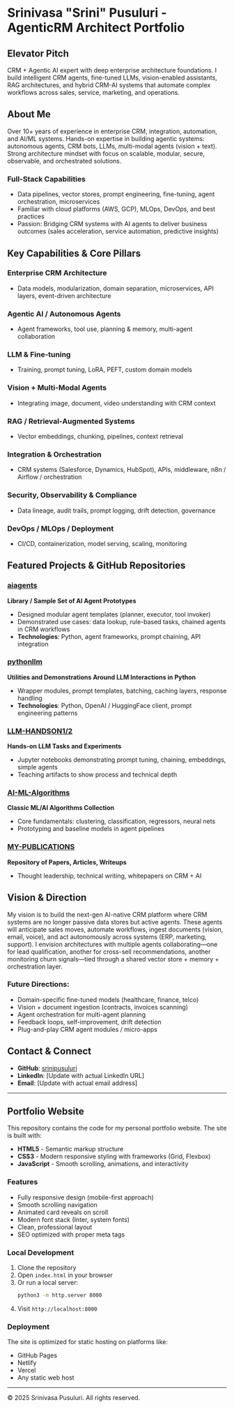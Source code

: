 # Srinivasa "Srini" Pusuluri - AgenticRM Architect Portfolio

## Elevator Pitch
CRM + Agentic AI expert with deep enterprise architecture foundations. I build intelligent CRM agents, fine-tuned LLMs, vision-enabled assistants, RAG architectures, and hybrid CRM-AI systems that automate complex workflows across sales, service, marketing, and operations.

## About Me
Over 10+ years of experience in enterprise CRM, integration, automation, and AI/ML systems. Hands-on expertise in building agentic systems: autonomous agents, CRM bots, LLMs, multi-modal agents (vision + text). Strong architecture mindset with focus on scalable, modular, secure, observable, and orchestrated solutions.

### Full-Stack Capabilities
- Data pipelines, vector stores, prompt engineering, fine-tuning, agent orchestration, microservices
- Familiar with cloud platforms (AWS, GCP), MLOps, DevOps, and best practices
- Passion: Bridging CRM systems with AI agents to deliver business outcomes (sales acceleration, service automation, predictive insights)

## Key Capabilities & Core Pillars

### Enterprise CRM Architecture
- Data models, modularization, domain separation, microservices, API layers, event-driven architecture

### Agentic AI / Autonomous Agents
- Agent frameworks, tool use, planning & memory, multi-agent collaboration

### LLM & Fine-tuning
- Training, prompt tuning, LoRA, PEFT, custom domain models

### Vision + Multi-Modal Agents
- Integrating image, document, video understanding with CRM context

### RAG / Retrieval-Augmented Systems
- Vector embeddings, chunking, pipelines, context retrieval

### Integration & Orchestration
- CRM systems (Salesforce, Dynamics, HubSpot), APIs, middleware, n8n / Airflow / orchestration

### Security, Observability & Compliance
- Data lineage, audit trails, prompt logging, drift detection, governance

### DevOps / MLOps / Deployment
- CI/CD, containerization, model serving, scaling, monitoring

## Featured Projects & GitHub Repositories

### [aiagents](https://github.com/srinipusuluri/aiagents)
**Library / Sample Set of AI Agent Prototypes**
- Designed modular agent templates (planner, executor, tool invoker)
- Demonstrated use cases: data lookup, rule-based tasks, chained agents in CRM workflows
- **Technologies**: Python, agent frameworks, prompt chaining, API integration

### [pythonllm](https://github.com/srinipusuluri/pythonllm)
**Utilities and Demonstrations Around LLM Interactions in Python**
- Wrapper modules, prompt templates, batching, caching layers, response handling
- **Technologies**: Python, OpenAI / HuggingFace client, prompt engineering patterns

### [LLM-HANDSON1/2](https://github.com/srinipusuluri/LLM-HANDSON1)
**Hands-on LLM Tasks and Experiments**
- Jupyter notebooks demonstrating prompt tuning, chaining, embeddings, simple agents
- Teaching artifacts to show process and technical depth

### [AI-ML-Algorithms](https://github.com/srinipusuluri/AI-ML-Algorithms)
**Classic ML/AI Algorithms Collection**
- Core fundamentals: clustering, classification, regressors, neural nets
- Prototyping and baseline models in agent pipelines

### [MY-PUBLICATIONS](https://github.com/srinipusuluri/MY-PUBLICATIONS)
**Repository of Papers, Articles, Writeups**
- Thought leadership, technical writing, whitepapers on CRM + AI

## Vision & Direction

My vision is to build the next-gen AI-native CRM platform where CRM systems are no longer passive data stores but active agents. These agents will anticipate sales moves, automate workflows, ingest documents (vision, email, voice), and act autonomously across systems (ERP, marketing, support). I envision architectures with multiple agents collaborating—one for lead qualification, another for cross-sell recommendations, another monitoring churn signals—tied through a shared vector store + memory + orchestration layer.

### Future Directions:
- Domain-specific fine-tuned models (healthcare, finance, telco)
- Vision + document ingestion (contracts, invoices scanning)
- Agent orchestration for multi-agent planning
- Feedback loops, self-improvement, drift detection
- Plug-and-play CRM agent modules / micro-apps

## Contact & Connect
- **GitHub**: [srinipusuluri](https://github.com/srinipusuluri)
- **LinkedIn**: [Update with actual LinkedIn URL]
- **Email**: [Update with actual email address]

---

## Portfolio Website
This repository contains the code for my personal portfolio website. The site is built with:

- **HTML5** - Semantic markup structure
- **CSS3** - Modern responsive styling with frameworks (Grid, Flexbox)
- **JavaScript** - Smooth scrolling, animations, and interactivity

### Features
- Fully responsive design (mobile-first approach)
- Smooth scrolling navigation
- Animated card reveals on scroll
- Modern font stack (Inter, system fonts)
- Clean, professional layout
- SEO optimized with proper meta tags

### Local Development
1. Clone the repository
2. Open `index.html` in your browser
3. Or run a local server:
   ```bash
   python3 -m http.server 8000
   ```
4. Visit `http://localhost:8000`

### Deployment
The site is optimized for static hosting on platforms like:
- GitHub Pages
- Netlify
- Vercel
- Any static web host

---

&copy; 2025 Srinivasa Pusuluri. All rights reserved.
